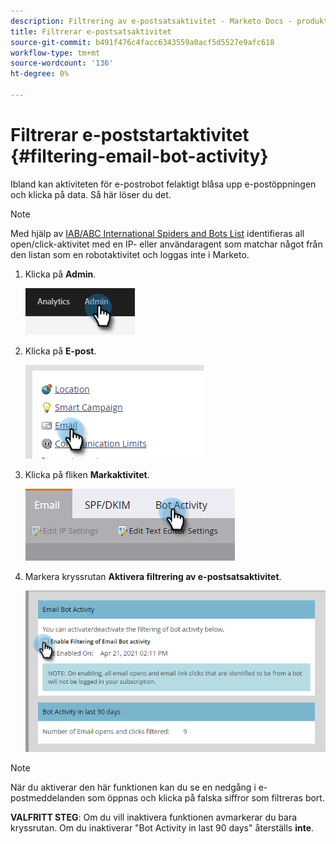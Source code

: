 ```yaml
---
description: Filtrering av e-postsatsaktivitet - Marketo Docs - produktdokumentation
title: Filtrerar e-postsatsaktivitet
source-git-commit: b491f476c4facc6343559a0acf5d5527e9afc618
workflow-type: tm+mt
source-wordcount: '136'
ht-degree: 0%

---
```


# Filtrerar e-poststartaktivitet {#filtering-email-bot-activity}

Ibland kan aktiviteten för e-postrobot felaktigt blåsa upp e-postöppningen och klicka på data. Så här löser du det.

>[!NOTE]
>
>Med hjälp av [IAB/ABC International Spiders and Bots List](https://www.iab.com/guidelines/iab-abc-international-spiders-bots-list/) identifieras all open/click-aktivitet med en IP- eller användaragent som matchar något från den listan som en robotaktivitet och loggas inte i Marketo.

1. Klicka på **Admin**.

   ![](assets/filtering-email-bot-activity-1.png)

1. Klicka på **E-post**.

   ![](assets/filtering-email-bot-activity-2.png)

1. Klicka på fliken **Markaktivitet**.

   ![](assets/filtering-email-bot-activity-3.png)

1. Markera kryssrutan **Aktivera filtrering av e-postsatsaktivitet**.

   ![](assets/filtering-email-bot-activity-4.png)

>[!NOTE]
>
>När du aktiverar den här funktionen kan du se en nedgång i e-postmeddelanden som öppnas och klicka på falska siffror som filtreras bort.

**VALFRITT STEG**: Om du vill inaktivera funktionen avmarkerar du bara kryssrutan. Om du inaktiverar &quot;Bot Activity in last 90 days&quot; återställs **inte**.
